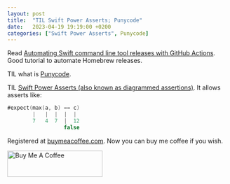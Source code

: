 ```yaml
---
layout: post
title:  "TIL Swift Power Asserts; Punycode"
date:   2023-04-19 19:19:00 +0200
categories: ["Swift Power Asserts", Punycode]
---
```

Read [Automating Swift command line tool releases with GitHub Actions](https://www.polpiella.dev/automating-swift-package-releases-with-github-actions/). Good tutorial to automate Homebrew releases.

TIL what is [Punycode](https://en.wikipedia.org/wiki/Punycode).

TIL [Swift Power Asserts (also known as diagrammed assertions)](https://github.com/kishikawakatsumi/swift-power-assert). It allows asserts like:

```swift
#expect(max(a, b) == c)
        |   |  |  |  |
        7   4  7  |  12
                  false
```

Registered at [buymeacoffee.com](https://www.buymeacoffee.com/). Now you can buy me coffee if you wish.

<a href="https://www.buymeacoffee.com/valeriyvan" target="_blank"><img src="https://cdn.buymeacoffee.com/buttons/v2/default-yellow.png" alt="Buy Me A Coffee" style="height: 60px !important;width: 217px !important;" ></a>

